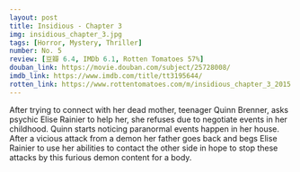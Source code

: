 ```yaml
---
layout: post 
title: Insidious - Chapter 3
img: insidious_chapter_3.jpg
tags: [Horror, Mystery, Thriller]
number: No. 5
review: [豆瓣 6.4, IMDb 6.1, Rotten Tomatoes 57%]
douban_link: https://movie.douban.com/subject/25728008/
imdb_link: https://www.imdb.com/title/tt3195644/
rotten_link: https://www.rottentomatoes.com/m/insidious_chapter_3_2015
---
```


After trying to connect with her dead mother, teenager Quinn Brenner, asks psychic Elise Rainier to help her, she refuses due to negotiate events in her childhood. Quinn starts noticing paranormal events happen in her house. After a vicious attack from a demon her father goes back and begs Elise Rainier to use her abilities to contact the other side in hope to stop these attacks by this furious demon content for a body.